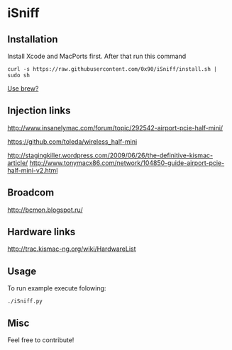 # iSniff

## Installation

Install Xcode and MacPorts first. After that run this command

```
curl -s https://raw.githubusercontent.com/0x90/iSniff/install.sh | sudo sh
```

[Use brew?](http://www.cqure.net/wp/2014/04/scapy-with-wifi-monitor-rfmon-mode-on-os-x/)

## Injection links

http://www.insanelymac.com/forum/topic/292542-airport-pcie-half-mini/

https://github.com/toleda/wireless_half-mini

http://stagingkiller.wordpress.com/2009/06/26/the-definitive-kismac-article/
http://www.tonymacx86.com/network/104850-guide-airport-pcie-half-mini-v2.html

## Broadcom

http://bcmon.blogspot.ru/

## Hardware links

http://trac.kismac-ng.org/wiki/HardwareList


## Usage

To run example execute folowing:
```
./iSniff.py
```

## Misc

Feel free to contribute!
